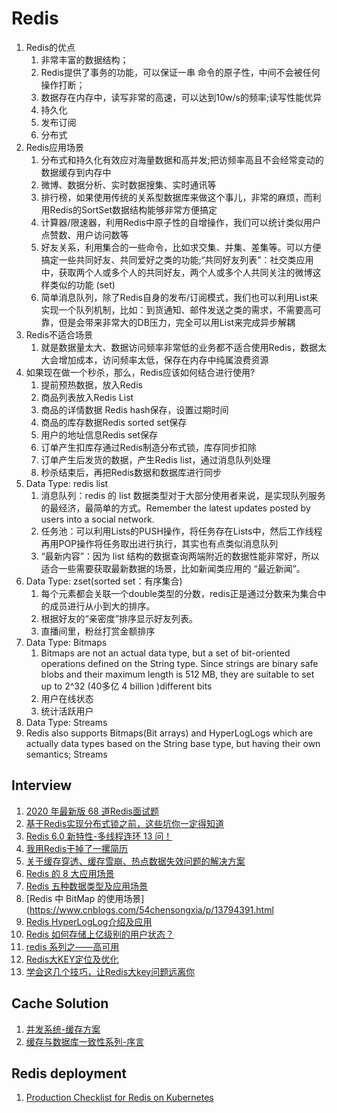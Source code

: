 # Redis
1. Redis的优点
   1. 非常丰富的数据结构；
   2. Redis提供了事务的功能，可以保证一串 命令的原子性，中间不会被任何操作打断；
   3. 数据存在内存中，读写非常的高速，可以达到10w/s的频率;读写性能优异
   4.  持久化
   5. 发布订阅
   6. 分布式
2. Redis应用场景
   1. 分布式和持久化有效应对海量数据和高并发;把访频率高且不会经常变动的数据缓存到内存中
   2. 微博、数据分析、实时数据搜集、实时通讯等
   3. 排行榜，如果使用传统的关系型数据库来做这个事儿，非常的麻烦，而利用Redis的SortSet数据结构能够非常方便搞定
   4. 计算器/限速器，利用Redis中原子性的自增操作，我们可以统计类似用户点赞数、用户访问数等
   5. 好友关系，利用集合的一些命令，比如求交集、并集、差集等。可以方便搞定一些共同好友、共同爱好之类的功能;“共同好友列表”：社交类应用中，获取两个人或多个人的共同好友，两个人或多个人共同关注的微博这样类似的功能 (set)
   6. 简单消息队列，除了Redis自身的发布/订阅模式，我们也可以利用List来实现一个队列机制，比如：到货通知、邮件发送之类的需求，不需要高可靠，但是会带来非常大的DB压力，完全可以用List来完成异步解耦
3. Redis不适合场景
   1. 就是数据量太大、数据访问频率非常低的业务都不适合使用Redis，数据太大会增加成本，访问频率太低，保存在内存中纯属浪费资源
4. 如果现在做一个秒杀，那么，Redis应该如何结合进行使用?
   1. 提前预热数据，放入Redis
   2. 商品列表放入Redis List
   3. 商品的详情数据 Redis hash保存，设置过期时间
   4. 商品的库存数据Redis sorted set保存
   5. 用户的地址信息Redis set保存
   6. 订单产生扣库存通过Redis制造分布式锁，库存同步扣除
   7. 订单产生后发货的数据，产生Redis list，通过消息队列处理
   8. 秒杀结束后，再把Redis数据和数据库进行同步
5. Data Type: redis list
   1. 消息队列：redis 的 list 数据类型对于大部分使用者来说，是实现队列服务的最经济，最简单的方式。Remember the latest updates posted by users into a social network.
   2. 任务池：可以利用Lists的PUSH操作，将任务存在Lists中，然后工作线程再用POP操作将任务取出进行执行，其实也有点类似消息队列
   3.  “最新内容”：因为 list 结构的数据查询两端附近的数据性能非常好，所以适合一些需要获取最新数据的场景，比如新闻类应用的 “最近新闻”。
6.  Data Type: zset(sorted set：有序集合)
    1.  每个元素都会关联一个double类型的分数，redis正是通过分数来为集合中的成员进行从小到大的排序。
    2.  根据好友的“亲密度”排序显示好友列表。
    3.  直播间里，粉丝打赏金额排序
7. Data Type: Bitmaps
   1. Bitmaps are not an actual data type, but a set of bit-oriented operations defined on the String type. Since strings are binary safe blobs and their maximum length is 512 MB, they are suitable to set up to 2^32 (40多亿  4 billion )different bits
   2. 用户在线状态
   3. 统计活跃用户
8. Data Type: Streams
9. Redis also supports Bitmaps(Bit arrays) and HyperLogLogs which are actually data types based on the String base type, but having their own semantics; Streams


## Interview
1. [2020 年最新版 68 道Redis面试题](https://zhuanlan.zhihu.com/p/112944545)
2. [基于Redis实现分布式锁之前，这些坑你一定得知道](https://zhuanlan.zhihu.com/p/142758586)
3. [Redis 6.0 新特性-多线程连环 13 问！](https://mp.weixin.qq.com/s?__biz=MzU0OTk3ODQ3Ng==&mid=2247487835&idx=1&sn=6c08ba5b50c0ce2d49fb702692614575&chksm=fba6f958ccd1704eccba2ce81cd8cce059e7bdad36636efed69be7d51f08aeb7ff76b78ae356&scene=126&sessionid=1591057891&key=3d5c045e78d5674e80d5aa4cc4ab4716d4811ea7903b6bdff02237a9a70554c7bf8a01edc494f69ce6dd2cb5d05d453f37cfce0f55c305c183af89e3de111253f73d19ca8d2d47c36621bab7bece48bf&ascene=1&uin=MTgyNzM2NTQxOA%3D%3D&devicetype=Windows+10+x64&version=6209007b&lang=zh_CN&exportkey=A92tH0wCIAhPLkMpYRuPPPI%3D&pass_ticket=yQqWnsKveu2wN%2F8d4b68ic%2F4GtP8Yg0aUZOhmtEdQN5skodpFvxX0UE%2FmED0CH5X)
4. [我用Redis干掉了一摞简历](https://mp.weixin.qq.com/s?__biz=MzI5OTM3MjMyNA==&mid=2247490259&idx=1&sn=bcacb77ebb1e837c1834968a23255ab7&chksm=ec96c098dbe1498efb3bf8ec36d5ae140f3853ca0da24caff2d611287bde04fa963b062d7f62&scene=126&sessionid=1596502932&key=feb849ed6c1e82227e9dd2277bbf7b1515474ef5185516fb4b9873c8b7fc0fce4a01a4b866e377181015933feeaab350acda4afc5e938abf5342e54565949171bb906cd92c75fe412848076f40a7af6f&ascene=1&uin=MTgyNzM2NTQxOA%3D%3D&devicetype=Windows+10+x64&version=62090529&lang=zh_CN&exportkey=A%2FYnJ1tEfS0aOg8fffWHU8s%3D&pass_ticket=ntETQsP1RhNUojtR4zjNCYWrP9RwMLovz6uzVU3WmnLUd%2BKVfyWskswNgEV43%2F0s)
5. [关于缓存穿透、缓存雪崩、热点数据失效问题的解决方案](https://mp.weixin.qq.com/s?__biz=MzU0OTk3ODQ3Ng==&mid=2247489559&idx=1&sn=80ae90db83d6b19819284f0d342e210f&chksm=fba6f014ccd17902e07dd7b567cd05ef95500dfd4ac499d4be218913494fe30afc05d9ea4814&scene=126&sessionid=1601287836&key=d86db7ce269b2818d1071d5a1a82a25eef151ef7fd0eb091342e5f7b2d1eeaca83838c4f94acfde20965b44e050107fe724b2d5ab69b85ffdbdfd2bab4ee244789d7fd4b8ad0eb843b55dedbdd3e4efc88b554853141334c6137b269e1780adb0aebeb6244f8a5c14b225a27ab1dbf67d1157d98dd25e9d4bc4bb40aa48828c4&ascene=1&uin=MTgyNzM2NTQxOA%3D%3D&devicetype=Windows+10+x64&version=62090529&lang=zh_CN&exportkey=A%2BWZEvsGgU243JoLW5faxcA%3D&pass_ticket=%2Fb2Hl4wxg3fQt0e%2FYwsabCDvP8KiJ5VndSZLtqJga3Rjq1S3KP83tRRVXpebnJYg&wx_header=0)
6. [Redis 的 8 大应用场景](https://segmentfault.com/a/1190000016188385)
7. [Redis 五种数据类型及应用场景](https://blog.csdn.net/mxw2552261/article/details/104980691)
8. [Redis 中 BitMap 的使用场景](https://www.cnblogs.com/54chensongxia/p/13794391.html
9. [Redis HyperLogLog介绍及应用](https://juejin.im/post/6844904114573279245)
10. [Redis 如何存储上亿级别的用户状态？](https://blog.csdn.net/youanyyou/article/details/112417327)
11. [redis 系列之——高可用](https://xie.infoq.cn/article/6c3500c66c3cdee3d72b88780)
12. [Redis大KEY定位及优化](https://www.jianshu.com/p/616becc9f8e3)
13. [学会这几个技巧，让Redis大key问题远离你](https://www.yisu.com/zixun/2059.html)

## Cache Solution
1. [并发系统-缓存方案](https://zhuanlan.zhihu.com/p/151423217)
2. [缓存与数据库一致性系列-序言](https://blog.kido.site/2018/11/24/db-and-cache-preface/)

## Redis deployment
1. [Production Checklist for Redis on Kubernetes](https://medium.com/swlh/production-checklist-for-redis-on-kubernetes-60173d5a5325)